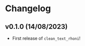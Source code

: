 # Changelog

<!--next-version-placeholder-->

## v0.1.0 (14/08/2023)

- First release of `clean_text_rhoni`!